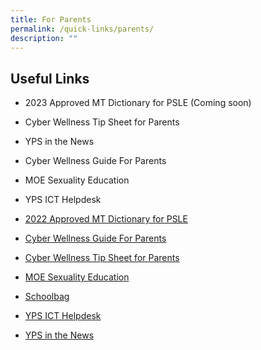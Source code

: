 ```yaml
---
title: For Parents
permalink: /quick-links/parents/
description: ""
---
```

## Useful Links
* 2023 Approved MT Dictionary for PSLE (Coming soon)
* Cyber Wellness Tip Sheet for Parents
* YPS in the News
* Cyber Wellness Guide For Parents
* MOE Sexuality Education
* YPS ICT Helpdesk

*   <a href="/files/list_of_dictionaries_for_examination.pdf" target="_blank">2022 Approved MT Dictionary for PSLE</a>
*   <a href="/files/Safe%20and%20Smart%20Online%20Parent%20Guide.pdf" target="_blank">Cyber Wellness Guide For Parents</a>
*   <a href="/files/Cyber%20Wellness_Tip_Sheet_for_Parents_pdf.pdf" target="_blank">Cyber Wellness Tip Sheet for Parents</a>
*   [MOE Sexuality Education](/others/moe-sexuality-education)
*   <a href="https://www.schoolbag.sg/" target="_blank">Schoolbag</a>
*   <a href="https://go.gov.sg/ypshelpdesk" target="_blank">YPS ICT Helpdesk</a>
*   [YPS in the News](/others/yps-in-the-news)